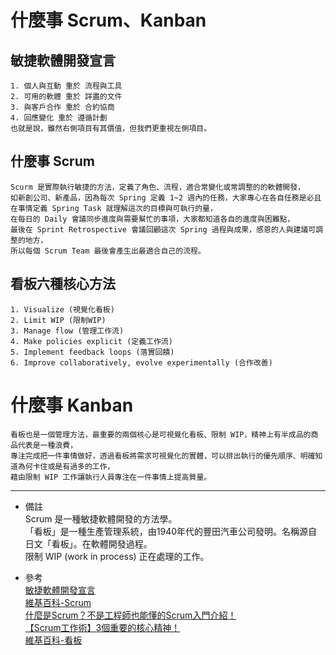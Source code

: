 # 什麼事 Scrum、Kanban

## 敏捷軟體開發宣言
    1. 個人與互動 重於 流程與工具
    2. 可用的軟體 重於 詳盡的文件
    3. 與客戶合作 重於 合約協商
    4. 回應變化 重於 遵循計劃
    也就是說，雖然右側項目有其價值，但我們更重視左側項目。

## 什麼事 Scrum
    Scurm 是實際執行敏捷的方法，定義了角色、流程，適合常變化或常調整的的軟體開發，
    如新創公司、新產品，因為每次 Spring 定義 1~2 週內的任務，大家專心在各自任務是必且在事情定義 Spring Task 就理解這次的目標與可執行的量，
    在每日的 Daily 會議同步進度與需要幫忙的事項，大家都知道各自的進度與困難點，
    最後在 Sprint Retrospective 會議回顧這次 Spring 過程與成果，感恩的人與建議可調整的地方，
    所以每個 Scrum Team 最後會產生出最適合自己的流程。

## 看板六種核心方法
    1. Visualize (視覺化看板)
    2. Limit WIP (限制WIP) 
    3. Manage flow (管理工作流)
    4. Make policies explicit (定義工作流)
    5. Implement feedback loops (落實回饋)
    6. Improve collaboratively, evolve experimentally (合作改善)

# 什麼事 Kanban
    看板也是一個管理方法，最重要的兩個核心是可視覺化看板、限制 WIP，精神上有半成品的商品代表是一種浪費，
    專注完成把一件事情做好，透過看板將需求可視覺化的實體，可以排出執行的優先順序、明確知道為何卡住或是有過多的工作，
    藉由限制 WIP 工作讓執行人員專注在一件事情上提高質量。

---
- 備註
    <br/>
    Scrum 是一種敏捷軟體開發的方法學。
    <br/>
    「看板」是一種生產管理系統，由1940年代的豐田汽車公司發明。名稱源自日文「看板」。在軟體開發過程。
    <br/>
    限制 WIP (work in process) 正在處理的工作。 

- 參考
    <br/>
    [敏捷軟體開發宣言](https://agilemanifesto.org/iso/zhcht/manifesto.html)
    <br/>
    [維基百科-Scrum](https://zh.wikipedia.org/wiki/Scrum)
    <br/>
    [什麼是Scrum？不是工程師也能懂的Scrum入門介紹！](https://medium.com/doflowy/%E4%BB%80%E9%BA%BC%E6%98%AFscrum-%E4%B8%8D%E6%98%AF%E5%B7%A5%E7%A8%8B%E5%B8%AB%E4%B9%9F%E8%83%BD%E6%87%82%E7%9A%84scrum%E5%85%A5%E9%96%80%E6%95%99%E5%AD%B8-1cc6683575f8)
    <br/>
    [【Scrum工作術】3個重要的核心精神！](https://medium.com/doflowy/scrum%E6%B5%81%E7%A8%8B-sprint%E7%B2%BE%E7%A5%9E-a7caf640e84f)
    <br/>
    [維基百科-看板](https://zh.wikipedia.org/wiki/%E7%9C%8B%E6%9D%BF_(%E8%BD%AF%E4%BB%B6%E5%BC%80%E5%8F%91))
    